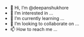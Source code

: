 - 👋 Hi, I’m @deepanshukhore
- 👀 I’m interested in ...
- 🌱 I’m currently learning ...
- 💞️ I’m looking to collaborate on ...
- 📫 How to reach me ...

<!---
deepanshukhore/deepanshukhore is a ✨ special ✨ repository because its `README.md` (this file) appears on your GitHub profile.
You can click the Preview link to take a look at your changes.
--->
